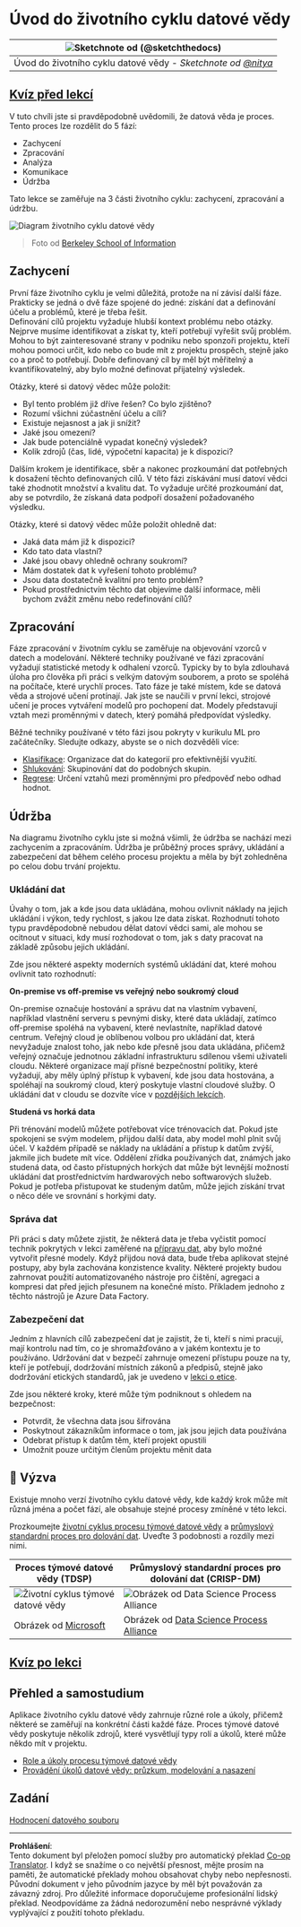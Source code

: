 <!--
CO_OP_TRANSLATOR_METADATA:
{
  "original_hash": "79ca8a5a3135e94d2d43f56ba62d5205",
  "translation_date": "2025-09-04T21:42:52+00:00",
  "source_file": "4-Data-Science-Lifecycle/14-Introduction/README.md",
  "language_code": "cs"
}
-->
# Úvod do životního cyklu datové vědy

|![ Sketchnote od [(@sketchthedocs)](https://sketchthedocs.dev) ](../../sketchnotes/14-DataScience-Lifecycle.png)|
|:---:|
| Úvod do životního cyklu datové vědy - _Sketchnote od [@nitya](https://twitter.com/nitya)_ |

## [Kvíz před lekcí](https://red-water-0103e7a0f.azurestaticapps.net/quiz/26)

V tuto chvíli jste si pravděpodobně uvědomili, že datová věda je proces. Tento proces lze rozdělit do 5 fází:

- Zachycení
- Zpracování
- Analýza
- Komunikace
- Údržba

Tato lekce se zaměřuje na 3 části životního cyklu: zachycení, zpracování a údržbu.

![Diagram životního cyklu datové vědy](../../../../4-Data-Science-Lifecycle/14-Introduction/images/data-science-lifecycle.jpg)  
> Foto od [Berkeley School of Information](https://ischoolonline.berkeley.edu/data-science/what-is-data-science/)

## Zachycení

První fáze životního cyklu je velmi důležitá, protože na ní závisí další fáze. Prakticky se jedná o dvě fáze spojené do jedné: získání dat a definování účelu a problémů, které je třeba řešit.  
Definování cílů projektu vyžaduje hlubší kontext problému nebo otázky. Nejprve musíme identifikovat a získat ty, kteří potřebují vyřešit svůj problém. Mohou to být zainteresované strany v podniku nebo sponzoři projektu, kteří mohou pomoci určit, kdo nebo co bude mít z projektu prospěch, stejně jako co a proč to potřebují. Dobře definovaný cíl by měl být měřitelný a kvantifikovatelný, aby bylo možné definovat přijatelný výsledek.

Otázky, které si datový vědec může položit:
- Byl tento problém již dříve řešen? Co bylo zjištěno?
- Rozumí všichni zúčastnění účelu a cíli?
- Existuje nejasnost a jak ji snížit?
- Jaké jsou omezení?
- Jak bude potenciálně vypadat konečný výsledek?
- Kolik zdrojů (čas, lidé, výpočetní kapacita) je k dispozici?

Dalším krokem je identifikace, sběr a nakonec prozkoumání dat potřebných k dosažení těchto definovaných cílů. V této fázi získávání musí datoví vědci také zhodnotit množství a kvalitu dat. To vyžaduje určité prozkoumání dat, aby se potvrdilo, že získaná data podpoří dosažení požadovaného výsledku.

Otázky, které si datový vědec může položit ohledně dat:
- Jaká data mám již k dispozici?
- Kdo tato data vlastní?
- Jaké jsou obavy ohledně ochrany soukromí?
- Mám dostatek dat k vyřešení tohoto problému?
- Jsou data dostatečně kvalitní pro tento problém?
- Pokud prostřednictvím těchto dat objevíme další informace, měli bychom zvážit změnu nebo redefinování cílů?

## Zpracování

Fáze zpracování v životním cyklu se zaměřuje na objevování vzorců v datech a modelování. Některé techniky používané ve fázi zpracování vyžadují statistické metody k odhalení vzorců. Typicky by to byla zdlouhavá úloha pro člověka při práci s velkým datovým souborem, a proto se spoléhá na počítače, které urychlí proces. Tato fáze je také místem, kde se datová věda a strojové učení protínají. Jak jste se naučili v první lekci, strojové učení je proces vytváření modelů pro pochopení dat. Modely představují vztah mezi proměnnými v datech, který pomáhá předpovídat výsledky.

Běžné techniky používané v této fázi jsou pokryty v kurikulu ML pro začátečníky. Sledujte odkazy, abyste se o nich dozvěděli více:

- [Klasifikace](https://github.com/microsoft/ML-For-Beginners/tree/main/4-Classification): Organizace dat do kategorií pro efektivnější využití.
- [Shlukování](https://github.com/microsoft/ML-For-Beginners/tree/main/5-Clustering): Skupinování dat do podobných skupin.
- [Regrese](https://github.com/microsoft/ML-For-Beginners/tree/main/2-Regression): Určení vztahů mezi proměnnými pro předpověď nebo odhad hodnot.

## Údržba

Na diagramu životního cyklu jste si možná všimli, že údržba se nachází mezi zachycením a zpracováním. Údržba je průběžný proces správy, ukládání a zabezpečení dat během celého procesu projektu a měla by být zohledněna po celou dobu trvání projektu.

### Ukládání dat

Úvahy o tom, jak a kde jsou data ukládána, mohou ovlivnit náklady na jejich ukládání i výkon, tedy rychlost, s jakou lze data získat. Rozhodnutí tohoto typu pravděpodobně nebudou dělat datoví vědci sami, ale mohou se ocitnout v situaci, kdy musí rozhodovat o tom, jak s daty pracovat na základě způsobu jejich ukládání.

Zde jsou některé aspekty moderních systémů ukládání dat, které mohou ovlivnit tato rozhodnutí:

**On-premise vs off-premise vs veřejný nebo soukromý cloud**

On-premise označuje hostování a správu dat na vlastním vybavení, například vlastnění serveru s pevnými disky, které data ukládají, zatímco off-premise spoléhá na vybavení, které nevlastníte, například datové centrum. Veřejný cloud je oblíbenou volbou pro ukládání dat, která nevyžaduje znalost toho, jak nebo kde přesně jsou data ukládána, přičemž veřejný označuje jednotnou základní infrastrukturu sdílenou všemi uživateli cloudu. Některé organizace mají přísné bezpečnostní politiky, které vyžadují, aby měly úplný přístup k vybavení, kde jsou data hostována, a spoléhají na soukromý cloud, který poskytuje vlastní cloudové služby. O ukládání dat v cloudu se dozvíte více v [pozdějších lekcích](https://github.com/microsoft/Data-Science-For-Beginners/tree/main/5-Data-Science-In-Cloud).

**Studená vs horká data**

Při trénování modelů můžete potřebovat více trénovacích dat. Pokud jste spokojeni se svým modelem, přijdou další data, aby model mohl plnit svůj účel. V každém případě se náklady na ukládání a přístup k datům zvýší, jakmile jich budete mít více. Oddělení zřídka používaných dat, známých jako studená data, od často přístupných horkých dat může být levnější možností ukládání dat prostřednictvím hardwarových nebo softwarových služeb. Pokud je potřeba přistupovat ke studeným datům, může jejich získání trvat o něco déle ve srovnání s horkými daty.

### Správa dat

Při práci s daty můžete zjistit, že některá data je třeba vyčistit pomocí technik pokrytých v lekci zaměřené na [přípravu dat](https://github.com/microsoft/Data-Science-For-Beginners/tree/main/2-Working-With-Data/08-data-preparation), aby bylo možné vytvořit přesné modely. Když přijdou nová data, bude třeba aplikovat stejné postupy, aby byla zachována konzistence kvality. Některé projekty budou zahrnovat použití automatizovaného nástroje pro čištění, agregaci a kompresi dat před jejich přesunem na konečné místo. Příkladem jednoho z těchto nástrojů je Azure Data Factory.

### Zabezpečení dat

Jedním z hlavních cílů zabezpečení dat je zajistit, že ti, kteří s nimi pracují, mají kontrolu nad tím, co je shromažďováno a v jakém kontextu je to používáno. Udržování dat v bezpečí zahrnuje omezení přístupu pouze na ty, kteří je potřebují, dodržování místních zákonů a předpisů, stejně jako dodržování etických standardů, jak je uvedeno v [lekci o etice](https://github.com/microsoft/Data-Science-For-Beginners/tree/main/1-Introduction/02-ethics).

Zde jsou některé kroky, které může tým podniknout s ohledem na bezpečnost:
- Potvrdit, že všechna data jsou šifrována
- Poskytnout zákazníkům informace o tom, jak jsou jejich data používána
- Odebrat přístup k datům těm, kteří projekt opustili
- Umožnit pouze určitým členům projektu měnit data

## 🚀 Výzva

Existuje mnoho verzí životního cyklu datové vědy, kde každý krok může mít různá jména a počet fází, ale obsahuje stejné procesy zmíněné v této lekci.

Prozkoumejte [životní cyklus procesu týmové datové vědy](https://docs.microsoft.com/en-us/azure/architecture/data-science-process/lifecycle) a [průmyslový standardní proces pro dolování dat](https://www.datascience-pm.com/crisp-dm-2/). Uveďte 3 podobnosti a rozdíly mezi nimi.

|Proces týmové datové vědy (TDSP)|Průmyslový standardní proces pro dolování dat (CRISP-DM)|
|--|--|
|![Životní cyklus týmové datové vědy](../../../../4-Data-Science-Lifecycle/14-Introduction/images/tdsp-lifecycle2.png) | ![Obrázek od Data Science Process Alliance](../../../../4-Data-Science-Lifecycle/14-Introduction/images/CRISP-DM.png) |
| Obrázek od [Microsoft](https://docs.microsoft.comazure/architecture/data-science-process/lifecycle) | Obrázek od [Data Science Process Alliance](https://www.datascience-pm.com/crisp-dm-2/) |

## [Kvíz po lekci](https://ff-quizzes.netlify.app/en/ds/)

## Přehled a samostudium

Aplikace životního cyklu datové vědy zahrnuje různé role a úkoly, přičemž některé se zaměřují na konkrétní části každé fáze. Proces týmové datové vědy poskytuje několik zdrojů, které vysvětlují typy rolí a úkolů, které může někdo mít v projektu.

* [Role a úkoly procesu týmové datové vědy](https://docs.microsoft.com/en-us/azure/architecture/data-science-process/roles-tasks)
* [Provádění úkolů datové vědy: průzkum, modelování a nasazení](https://docs.microsoft.com/en-us/azure/architecture/data-science-process/execute-data-science-tasks)

## Zadání

[Hodnocení datového souboru](assignment.md)

---

**Prohlášení**:  
Tento dokument byl přeložen pomocí služby pro automatický překlad [Co-op Translator](https://github.com/Azure/co-op-translator). I když se snažíme o co největší přesnost, mějte prosím na paměti, že automatické překlady mohou obsahovat chyby nebo nepřesnosti. Původní dokument v jeho původním jazyce by měl být považován za závazný zdroj. Pro důležité informace doporučujeme profesionální lidský překlad. Neodpovídáme za žádná nedorozumění nebo nesprávné výklady vyplývající z použití tohoto překladu.